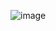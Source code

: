 ![image](https://github.com/taojiangcb/chat/blob/master/F5B42D82-55B4-4F5A-8348-DFB8FE079BD3.png?raw=true)
